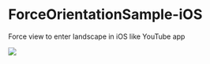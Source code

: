 # ForceOrientationSample-iOS
Force view to enter landscape in iOS like YouTube app

<img src="https://user-images.githubusercontent.com/40610/36105269-82e77812-1057-11e8-93fa-c795bf5b18a2.gif"></img>
